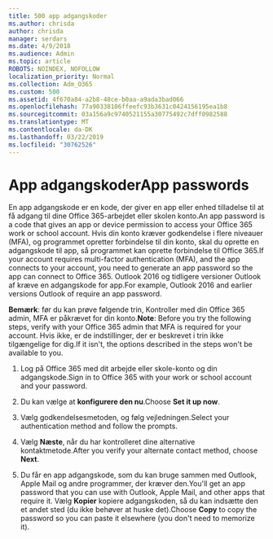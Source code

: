 ```yaml
---
title: 500 app adgangskoder
ms.author: chrisda
author: chrisda
manager: serdars
ms.date: 4/9/2018
ms.audience: Admin
ms.topic: article
ROBOTS: NOINDEX, NOFOLLOW
localization_priority: Normal
ms.collection: Adm_O365
ms.custom: 500
ms.assetid: 4f670a84-a2b8-48ce-b0aa-a9ada3bad066
ms.openlocfilehash: 77a90338106ffeefc93b3631c0424156195ea1b8
ms.sourcegitcommit: 03a156a9c9740521155a30775492c7dff0982588
ms.translationtype: MT
ms.contentlocale: da-DK
ms.lasthandoff: 03/22/2019
ms.locfileid: "30762526"
---
```

# <a name="app-passwords"></a><span data-ttu-id="d0b82-102">App adgangskoder</span><span class="sxs-lookup"><span data-stu-id="d0b82-102">App passwords</span></span>

<span data-ttu-id="d0b82-103">En app adgangskode er en kode, der giver en app eller enhed tilladelse til at få adgang til dine Office 365-arbejdet eller skolen konto.</span><span class="sxs-lookup"><span data-stu-id="d0b82-103">An app password is a code that gives an app or device permission to access your Office 365 work or school account.</span></span> <span data-ttu-id="d0b82-104">Hvis din konto kræver godkendelse i flere niveauer (MFA), og programmet opretter forbindelse til din konto, skal du oprette en adgangskode til app, så programmet kan oprette forbindelse til Office 365.</span><span class="sxs-lookup"><span data-stu-id="d0b82-104">If your account requires multi-factor authentication (MFA), and the app connects to your account, you need to generate an app password so the app can connect to Office 365.</span></span> <span data-ttu-id="d0b82-105">Outlook 2016 og tidligere versioner Outlook af kræve en adgangskode for app.</span><span class="sxs-lookup"><span data-stu-id="d0b82-105">For example, Outlook 2016 and earlier versions Outlook of require an app password.</span></span>
  
 <span data-ttu-id="d0b82-106">**Bemærk**: før du kan prøve følgende trin, Kontroller med din Office 365 admin, MFA er påkrævet for din konto.</span><span class="sxs-lookup"><span data-stu-id="d0b82-106">**Note**: Before you try the following steps, verify with your Office 365 admin that MFA is required for your account.</span></span> <span data-ttu-id="d0b82-107">Hvis ikke, er de indstillinger, der er beskrevet i trin ikke tilgængelige for dig.</span><span class="sxs-lookup"><span data-stu-id="d0b82-107">If it isn't, the options described in the steps won't be available to you.</span></span>
  
1. <span data-ttu-id="d0b82-108">Log på Office 365 med dit arbejde eller skole-konto og din adgangskode.</span><span class="sxs-lookup"><span data-stu-id="d0b82-108">Sign in to Office 365 with your work or school account and your password.</span></span>
    
2. <span data-ttu-id="d0b82-109">Du kan vælge at **konfigurere den nu**.</span><span class="sxs-lookup"><span data-stu-id="d0b82-109">Choose **Set it up now**.</span></span>
    
3. <span data-ttu-id="d0b82-110">Vælg godkendelsesmetoden, og følg vejledningen.</span><span class="sxs-lookup"><span data-stu-id="d0b82-110">Select your authentication method and follow the prompts.</span></span>
    
4. <span data-ttu-id="d0b82-111">Vælg **Næste**, når du har kontrolleret dine alternative kontaktmetode.</span><span class="sxs-lookup"><span data-stu-id="d0b82-111">After you verify your alternate contact method, choose **Next**.</span></span>
    
5. <span data-ttu-id="d0b82-112">Du får en app adgangskode, som du kan bruge sammen med Outlook, Apple Mail og andre programmer, der kræver den.</span><span class="sxs-lookup"><span data-stu-id="d0b82-112">You'll get an app password that you can use with Outlook, Apple Mail, and other apps that require it.</span></span> <span data-ttu-id="d0b82-113">Vælg **Kopier** kopiere adgangskoden, så du kan indsætte den et andet sted (du ikke behøver at huske det).</span><span class="sxs-lookup"><span data-stu-id="d0b82-113">Choose **Copy** to copy the password so you can paste it elsewhere (you don't need to memorize it).</span></span> 
    

